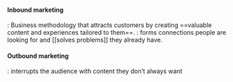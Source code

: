#### Inbound marketing
: Business methodology that attracts customers by creating ==valuable content and experiences tailored to them==. 
: forms connections people are looking for and [[solves problems]] they already have.

#### Outbound marketing 
: interrupts the audience with content they don’t always want